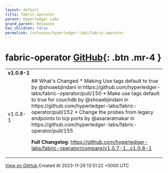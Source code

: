```yaml
---
layout: default
title: fabric-operator
parent: Hyperledger Labs
grand_parent: Releases
has_children: false
permalink: /releases/hyperledger-labs/fabric-operator
---
```


# fabric-operator <span class="fs-3 right-align">[GitHub](https://github.com/hyperledger-labs/fabric-operator){: .btn .mr-4 }</span>


<div>
    <table>
        <tr>
            <td colspan="2">
                <b>
                    v1.0.8-1
                </b>
            </td>
        </tr>
        <tr>
            <td>
                <span class="chip">
                    v1.0.8-1
                </span>
            </td>
            <td>
                ## What's Changed
* Making Use tags default to true by @shoaebjindani in https://github.com/hyperledger-labs/fabric-operator/pull/150
* Make use tags default to true for couchdb by @shoaebjindani in https://github.com/hyperledger-labs/fabric-operator/pull/152
* Change the probes from legacy endpoints to tcp ports by @asararatnakar in https://github.com/hyperledger-labs/fabric-operator/pull/155


**Full Changelog**: https://github.com/hyperledger-labs/fabric-operator/compare/v1.0.7-1...v1.0.8-1
            </td>
        </tr>
    </table>
    <a href="https://github.com/hyperledger-labs/fabric-operator/releases/tag/v1.0.8-1" class=".btn">
        View on GitHub
    </a>
    <span class="right-align">
        Created At 2023-11-29 13:51:22 +0000 UTC
    </span>
</div>

